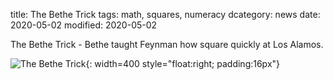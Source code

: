 title: The Bethe Trick
tags: math, squares, numeracy
dcategory: news
date: 2020-05-02
modified: 2020-05-02

The Bethe Trick - Bethe taught Feynman how square quickly at Los Alamos.

![The Bethe Trick]({static}/images/2020-05-02_19-09-27_333.png){: width=400 style="float:right; padding:16px"}    
